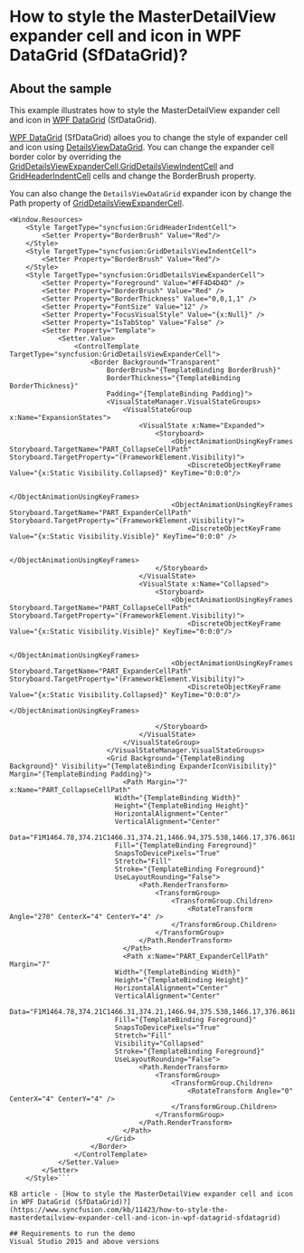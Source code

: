 # How to style the MasterDetailView expander cell and icon in WPF DataGrid (SfDataGrid)?
## About the sample

This example illustrates how to style the MasterDetailView expander cell and icon in [WPF DataGrid](https://www.syncfusion.com/wpf-ui-controls/datagrid) (SfDataGrid).

[WPF DataGrid](https://www.syncfusion.com/wpf-ui-controls/datagrid) (SfDataGrid) alloes you to change the style of expander cell and icon using [DetailsViewDataGrid](http://help.syncfusion.com/cr/wpf/Syncfusion.UI.Xaml.Grid.DetailsViewDataGrid.html). You can change the expander cell border color by overriding the [GridDetailsViewExpanderCell](https://help.syncfusion.com/cr/cref_files/wpf/Syncfusion.SfGrid.WPF~Syncfusion.UI.Xaml.Grid.GridDetailsViewExpanderCell.html),[GridDetailsViewIndentCell](https://help.syncfusion.com/cr/cref_files/wpf/Syncfusion.SfGrid.WPF~Syncfusion.UI.Xaml.Grid.GridDetailsViewIndentCell.html) and [GridHeaderIndentCell](https://help.syncfusion.com/cr/cref_files/wpf/Syncfusion.SfGrid.WPF~Syncfusion.UI.Xaml.Grid.GridHeaderIndentCell.html) cells and change the BorderBrush property. 

You can also change the `DetailsViewDataGrid` expander icon by change the Path property of [GridDetailsViewExpanderCell](https://help.syncfusion.com/cr/cref_files/wpf/Syncfusion.SfGrid.WPF~Syncfusion.UI.Xaml.Grid.GridDetailsViewExpanderCell.html).

```XAML
<Window.Resources>
    <Style TargetType="syncfusion:GridHeaderIndentCell">
        <Setter Property="BorderBrush" Value="Red"/>
    </Style>
    <Style TargetType="syncfusion:GridDetailsViewIndentCell">
        <Setter Property="BorderBrush" Value="Red"/>
    </Style>
    <Style TargetType="syncfusion:GridDetailsViewExpanderCell">
        <Setter Property="Foreground" Value="#FF4D4D4D" />
        <Setter Property="BorderBrush" Value="Red" />
        <Setter Property="BorderThickness" Value="0,0,1,1" />
        <Setter Property="FontSize" Value="12" />
        <Setter Property="FocusVisualStyle" Value="{x:Null}" />
        <Setter Property="IsTabStop" Value="False" />
        <Setter Property="Template">
            <Setter.Value>
                <ControlTemplate TargetType="syncfusion:GridDetailsViewExpanderCell">
                    <Border Background="Transparent"
                        BorderBrush="{TemplateBinding BorderBrush}"
                        BorderThickness="{TemplateBinding BorderThickness}"
                        Padding="{TemplateBinding Padding}">
                        <VisualStateManager.VisualStateGroups>
                            <VisualStateGroup x:Name="ExpansionStates">
                                <VisualState x:Name="Expanded">
                                    <Storyboard>
                                        <ObjectAnimationUsingKeyFrames Storyboard.TargetName="PART_CollapseCellPath" Storyboard.TargetProperty="(FrameworkElement.Visibility)">
                                            <DiscreteObjectKeyFrame Value="{x:Static Visibility.Collapsed}" KeyTime="0:0:0"/>

                                        </ObjectAnimationUsingKeyFrames>
                                        <ObjectAnimationUsingKeyFrames Storyboard.TargetName="PART_ExpanderCellPath" Storyboard.TargetProperty="(FrameworkElement.Visibility)">
                                            <DiscreteObjectKeyFrame Value="{x:Static Visibility.Visible}" KeyTime="0:0:0" />

                                        </ObjectAnimationUsingKeyFrames>
                                    </Storyboard>
                                </VisualState>
                                <VisualState x:Name="Collapsed">
                                    <Storyboard>
                                        <ObjectAnimationUsingKeyFrames Storyboard.TargetName="PART_CollapseCellPath" Storyboard.TargetProperty="(FrameworkElement.Visibility)">
                                            <DiscreteObjectKeyFrame Value="{x:Static Visibility.Visible}" KeyTime="0:0:0"/>

                                        </ObjectAnimationUsingKeyFrames>
                                        <ObjectAnimationUsingKeyFrames Storyboard.TargetName="PART_ExpanderCellPath" Storyboard.TargetProperty="(FrameworkElement.Visibility)">
                                            <DiscreteObjectKeyFrame Value="{x:Static Visibility.Collapsed}" KeyTime="0:0:0"/>
                                        </ObjectAnimationUsingKeyFrames>

                                    </Storyboard>
                                </VisualState>
                            </VisualStateGroup>
                        </VisualStateManager.VisualStateGroups>
                        <Grid Background="{TemplateBinding Background}" Visibility="{TemplateBinding ExpanderIconVisibility}" Margin="{TemplateBinding Padding}">
                            <Path Margin="7" x:Name="PART_CollapseCellPath"
                          Width="{TemplateBinding Width}"
                          Height="{TemplateBinding Height}"
                          HorizontalAlignment="Center"
                          VerticalAlignment="Center"
                          Data="F1M1464.78,374.21C1466.31,374.21,1466.94,375.538,1466.17,376.861L1435.89,429.439C1435.12,430.759,1433.87,430.823,1433.11,429.5L1402.82,376.827C1402.06,375.507,1402.69,374.21,1404.21,374.21L1464.78,374.21"
                          Fill="{TemplateBinding Foreground}"
                          SnapsToDevicePixels="True"
                          Stretch="Fill"
                          Stroke="{TemplateBinding Foreground}"
                          UseLayoutRounding="False">
                                <Path.RenderTransform>
                                    <TransformGroup>
                                        <TransformGroup.Children>
                                            <RotateTransform Angle="270" CenterX="4" CenterY="4" />
                                        </TransformGroup.Children>
                                    </TransformGroup>
                                </Path.RenderTransform>
                            </Path>
                            <Path x:Name="PART_ExpanderCellPath" Margin="7"
                          Width="{TemplateBinding Width}"
                          Height="{TemplateBinding Height}"
                          HorizontalAlignment="Center"
                          VerticalAlignment="Center"
                          Data="F1M1464.78,374.21C1466.31,374.21,1466.94,375.538,1466.17,376.861L1435.89,429.439C1435.12,430.759,1433.87,430.823,1433.11,429.5L1402.82,376.827C1402.06,375.507,1402.69,374.21,1404.21,374.21L1464.78,374.21"
                          Fill="{TemplateBinding Foreground}"
                          SnapsToDevicePixels="True"
                          Stretch="Fill"
                          Visibility="Collapsed"        
                          Stroke="{TemplateBinding Foreground}"
                          UseLayoutRounding="False">
                                <Path.RenderTransform>
                                    <TransformGroup>
                                        <TransformGroup.Children>
                                            <RotateTransform Angle="0" CenterX="4" CenterY="4" />
                                        </TransformGroup.Children>
                                    </TransformGroup>
                                </Path.RenderTransform>
                            </Path>
                        </Grid>
                    </Border>
                </ControlTemplate>
            </Setter.Value>
        </Setter>
    </Style>```
 
KB article - [How to style the MasterDetailView expander cell and icon in WPF DataGrid (SfDataGrid)?](https://www.syncfusion.com/kb/11423/how-to-style-the-masterdetailview-expander-cell-and-icon-in-wpf-datagrid-sfdatagrid)

## Requirements to run the demo
Visual Studio 2015 and above versions
